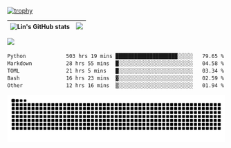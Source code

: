 [![trophy](https://github-profile-trophy.vercel.app/?username=ocss884&column=7)](https://github.com/ocss884)

| ![Lin's GitHub stats](https://github-readme-stats.vercel.app/api?username=ocss884&show_icons=true&hide_border=True&count_private=true) | ![](https://github-readme-streak-stats.herokuapp.com?user=ocss884&hide_border=true&date_format=M%20j%5B%2C%20Y%5D&ring=7EDDCF&fire=7EDDCF") |
| ------------------------------------------------------------ | ------------------------------------------------------------ |

![](https://komarev.com/ghpvc/?username=ocss884&color=brightgreen)

<!--START_SECTION:waka-->

```txt
Python             503 hrs 19 mins ████████████████████░░░░░   79.65 %
Markdown           28 hrs 55 mins  █░░░░░░░░░░░░░░░░░░░░░░░░   04.58 %
TOML               21 hrs 5 mins   █░░░░░░░░░░░░░░░░░░░░░░░░   03.34 %
Bash               16 hrs 23 mins  ▓░░░░░░░░░░░░░░░░░░░░░░░░   02.59 %
Other              12 hrs 16 mins  ▒░░░░░░░░░░░░░░░░░░░░░░░░   01.94 %
```

<!--END_SECTION:waka-->

<p align="center">
   <img src="https://github.com/ocss884/ocss884/blob/output/github-snake.svg" alt="snake">
</p>
